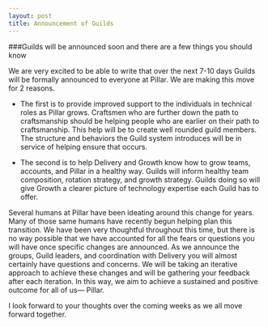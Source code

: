 ```yaml
---
layout: post
title: Announcement of Guilds
---
```


###Guilds will be announced soon and there are a few things you should know

We are very excited to be able to write that over the next 7-10 days Guilds will be formally announced to everyone at Pillar.
We are making this move for 2 reasons.  

* The first is to provide improved support to the individuals in technical roles as
Pillar grows. Craftsmen who are further down the path to craftsmanship should be helping people who are earlier on their
path to craftsmanship. This help will be to create well rounded guild members. The structure and behaviors the Guild system
introduces will be in service of helping ensure that occurs.  

* The second is to help Delivery and Growth know how to grow teams,
accounts, and Pillar in a healthy way. Guilds will inform healthy team composition, rotation strategy, and growth strategy.
Guilds doing so will give Growth a clearer picture of technology expertise each Guild has to offer.

Several humans at Pillar have been ideating around this change for years. Many of those same humans have recently begun
helping plan this transition. We have been very thoughtful throughout this time, but there is no way possible that we have
accounted for all the fears or questions you will have once specific changes are announced. As we announce the groups, Guild
leaders, and coordination with Delivery you will almost certainly have questions and concerns. We will be taking an iterative
approach to achieve these changes and will be gathering your feedback after each iteration. In this way, we aim to achieve a
sustained and positive outcome for all of us— Pillar.

I look forward to your thoughts over the coming weeks as we all move forward together.
